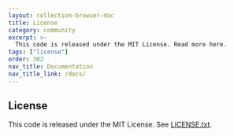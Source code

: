 ```yaml
---
layout: collection-browser-doc
title: License
category: community
excerpt: >-
  This code is released under the MIT License. Read more here.
tags: ["license"]
order: 302
nav_title: Documentation
nav_title_link: /docs/
---
```


## License

This code is released under the MIT License. See [LICENSE.txt](https://github.com/gads-citron/terragrunt/blob/master/LICENSE.txt).

